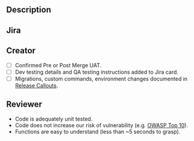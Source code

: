 ## Description


## Jira


## Creator
- [ ] Confirmed Pre or Post Merge UAT.
- [ ] Dev testing details and QA testing instructions added to Jira card.
- [ ] Migrations, custom commands, environment changes documented in [Release Callouts](https://nutrislice-squad.monday.com/boards/3972083388).

## Reviewer
- Code is adequately unit tested.
- Code does not increase our risk of vulnerability (e.g. [OWASP Top 10](https://owasp.org/Top10)).
- Functions are easy to understand (less than ~5 seconds to grasp).
